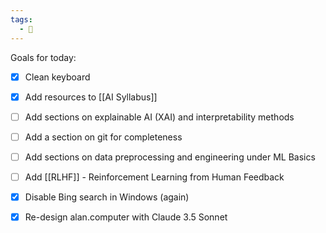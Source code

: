 ```yaml
---
tags:
  - 📓
---
```


Goals for today:
- [x] Clean keyboard
- [x] Add resources to [[AI Syllabus]]

- [ ] Add sections on explainable AI (XAI) and interpretability methods
- [ ] Add a section on git for completeness
- [ ] Add sections on data preprocessing and engineering under ML Basics
- [ ] Add [[RLHF]] - Reinforcement Learning from Human Feedback
- [x] Disable Bing search in Windows (again)
- [x] Re-design alan.computer with Claude 3.5 Sonnet

